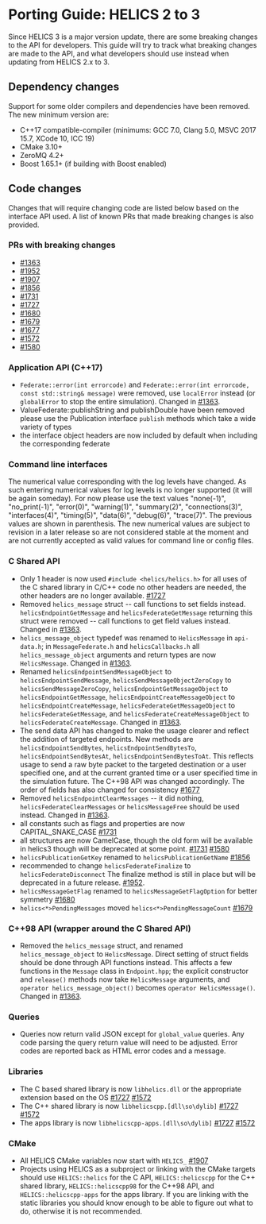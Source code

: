 # Porting Guide: HELICS 2 to 3

Since HELICS 3 is a major version update, there are some breaking changes to the API for developers.
This guide will try to track what breaking changes are made to the API, and what developers should use
instead when updating from HELICS 2.x to 3.

## Dependency changes

Support for some older compilers and dependencies have been removed. The new minimum version are:

- C++17 compatible-compiler (minimums: GCC 7.0, Clang 5.0, MSVC 2017 15.7, XCode 10, ICC 19)
- CMake 3.10+
- ZeroMQ 4.2+
- Boost 1.65.1+ (if building with Boost enabled)

## Code changes

Changes that will require changing code are listed below based on the interface API used.
A list of known PRs that made breaking changes is also provided.

### PRs with breaking changes

- [#1363][1]
- [#1952][2]
- [#1907][3]
- [#1856][4]
- [#1731][5]
- [#1727][6]
- [#1680][7]
- [#1679][8]
- [#1677][9]
- [#1572][10]
- [#1580][11]

### Application API (C++17)

- `Federate::error(int errorcode)` and `Federate::error(int errorcode, const std::string& message)` were removed, use `localError` instead (or `globalError` to stop the entire simulation). Changed in [#1363][1].
- ValueFederate::publishString and publishDouble have been removed please use the Publication interface `publish` methods which take a wide variety of types
- the interface object headers are now included by default when including the corresponding federate

### Command line interfaces

The numerical value corresponding with the log levels have changed. As such entering numerical values for log levels is no longer supported (it will be again someday). For now please use the text values "none(-1)", "no_print(-1)", "error(0)", "warning(1)", "summary(2)", "connections(3)", "interfaces(4)", "timing(5)", "data(6)", "debug(6)", "trace(7)". The previous values are shown in parenthesis. The new numerical values are subject to revision in a later release so are not considered stable at the moment and are not currently accepted as valid values for command line or config files.

### C Shared API

- Only 1 header is now used `#include <helics/helics.h>` for all uses of the C shared library in C/C++ code no other headers are needed, the other headers are no longer available. [#1727][6]
- Removed `helics_message` struct -- call functions to set fields instead. `helicsEndpointGetMessage` and `helicsFederateGetMessage` returning this struct were removed -- call functions to get field values instead. Changed in [#1363][1].
- `helics_message_object` typedef was renamed to `HelicsMessage` in `api-data.h`; in `MessageFederate.h` and `helicsCallbacks.h` all `helics_message_object` arguments and return types are now `HelicsMessage`. Changed in [#1363][1].
- Renamed `helicsEndpointSendMessageObject` to `helicsEndpointSendMessage`, `helicsSendMessageObjectZeroCopy` to `helicsSendMessageZeroCopy`, `helicsEndpointGetMessageObject` to `helicsEndpointGetMessage`, `helicsEndpointCreateMessageObject` to `helicsEndpointCreateMessage`, `helicsFederateGetMessageObject` to `helicsFederateGetMessage`, and `helicsFederateCreateMessageObject` to `helicsFederateCreateMessage`. Changed in [#1363][1].
- The send data API has changed to make the usage clearer and reflect the addition of targeted endpoints. New methods are `helicsEndpointSendBytes`, `helicsEndpointSendBytesTo`, `helicsEndpointSendBytesAt`, `helicsEndpointSendBytesToAt`. This reflects usage to send a raw byte packet to the targeted destination or a user specified one, and at the current granted time or a user specified time in the simulation future. The C++98 API was changed accordingly. The order of fields has also changed for consistency [#1677][9]
- Removed `helicsEndpointClearMessages` -- it did nothing, `helicsFederateClearMessages` or `helicsMessageFree` should be used instead. Changed in [#1363][1].
- all constants such as flags and properties are now CAPITAL_SNAKE_CASE [#1731][5]
- all structures are now CamelCase, though the old form will be available in helics3 though will be deprecated at some point. [#1731][5] [#1580][11]
- `helicsPublicationGetKey` renamed to `helicsPublicationGetName` [#1856][4]
- recommended to change `helicsFederateFinalize` to `helicsFederateDisconnect` The finalize method is still in place but will be deprecated in a future release. [#1952][2].
- `helicsMessageGetFlag` renamed to `helicsMessageGetFlagOption` for better symmetry [#1680][7]
- `helics<*>PendingMessages` moved `helics<*>PendingMessageCount` [#1679][8]

### C++98 API (wrapper around the C Shared API)

- Removed the `helics_message` struct, and renamed `helics_message_object` to `HelicsMessage`. Direct setting of struct fields should be done through API functions instead. This affects a few functions in the `Message` class in `Endpoint.hpp`; the explicit constructor and `release()` methods now take `HelicsMessage` arguments, and `operator helics_message_object()` becomes `operator HelicsMessage()`. Changed in [#1363][1].

### Queries

- Queries now return valid JSON except for `global_value` queries. Any code parsing the query return value will need to be adjusted. Error codes are reported back as HTML error codes and a message.

### Libraries

- The C based shared library is now `libhelics.dll` or the appropriate extension based on the OS [#1727][6] [#1572][10]
- The C++ shared library is now `libhelicscpp.[dll\so\dylib]` [#1727][6] [#1572][10]
- The apps library is now `libhelicscpp-apps.[dll\so\dylib]` [#1727][6] [#1572][10]

### CMake

- All HELICS CMake variables now start with `HELICS_` [#1907][3]
- Projects using HELICS as a subproject or linking with the CMake targets should use `HELICS::helics` for the C API, `HELICS::helicscpp` for the C++ shared library, `HELICS::helicscpp98` for the C++98 API, and `HELICS::helicscpp-apps` for the apps library. If you are linking with the static libraries you should know enough to be able to figure out what to do, otherwise it is not recommended.

[1]: https://github.com/GMLC-TDC/HELICS/pull/1363 "PR #1363"
[2]: https://github.com/GMLC-TDC/HELICS/pull/1952 "PR #1952"
[3]: https://github.com/GMLC-TDC/HELICS/pull/1907 "PR #1907"
[4]: https://github.com/GMLC-TDC/HELICS/pull/1856 "PR #1856"
[5]: https://github.com/GMLC-TDC/HELICS/pull/1731 "PR #1731"
[6]: https://github.com/GMLC-TDC/HELICS/pull/1727 "PR #1727"
[7]: https://github.com/GMLC-TDC/HELICS/pull/1680 "PR #1680"
[8]: https://github.com/GMLC-TDC/HELICS/pull/1679 "PR #1679"
[9]: https://github.com/GMLC-TDC/HELICS/pull/1677 "PR #1677"
[10]: https://github.com/GMLC-TDC/HELICS/pull/1572 "PR #1572"
[11]: https://github.com/GMLC-TDC/HELICS/pull/1580 "PR #1580"

